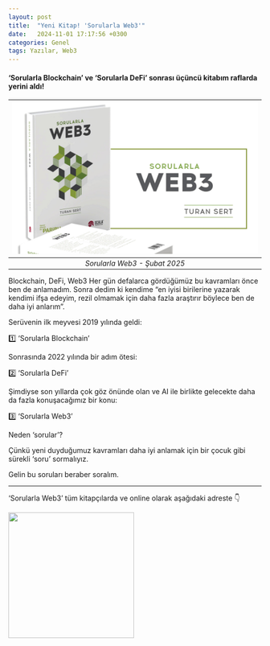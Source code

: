 ```yaml
---
layout: post
title:  "Yeni Kitap! 'Sorularla Web3'"
date:   2024-11-01 17:17:56 +0300
categories: Genel
tags: Yazılar, Web3
---
```


#### ‘Sorularla Blockchain’ ve ‘Sorularla DeFi’ sonrası üçüncü kitabım raflarda yerini aldı!

| ![Sorularla Web3](/assets/Sorularla_Web3_kapak_x.jpg)|
|:--:| 
| *Sorularla Web3 - Şubat 2025*|

Blockchain, DeFi, Web3 Her gün defalarca gördüğümüz bu kavramları önce ben de anlamadım. Sonra dedim ki kendime “en iyisi birilerine yazarak kendimi ifşa edeyim, rezil olmamak için daha fazla araştırır böylece ben de daha iyi anlarım”.

Serüvenin ilk meyvesi 2019 yılında geldi:

1️⃣ ‘Sorularla Blockchain’

Sonrasında 2022 yılında bir adım ötesi:

2️⃣ ‘Sorularla DeFi’

Şimdiyse son yıllarda çok göz önünde olan ve AI ile birlikte gelecekte daha da fazla konuşacağımız bir konu:

3️⃣ ‘Sorularla Web3’

Neden ‘sorular’?

Çünkü yeni duyduğumuz kavramları daha iyi anlamak için bir çocuk gibi sürekli ‘soru’ sormalıyız.

Gelin bu soruları beraber soralım.

---

‘Sorularla Web3’ tüm kitapçılarda ve online olarak aşağıdaki adreste 👇


<a href="https://www.scalakitapci.com/sorularla-web3"><img src="scala_sorularla_Web3_ilan.jpg" width="250" height="250"></a>

